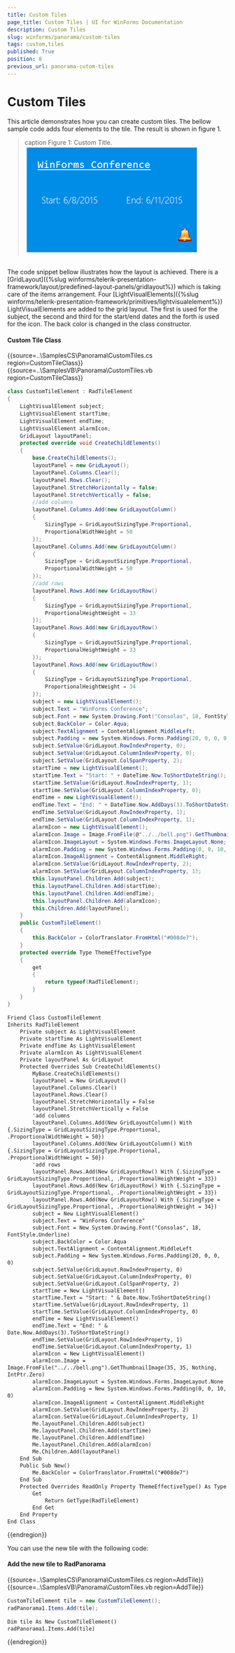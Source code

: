 ```yaml
---
title: Custom Tiles
page_title: Custom Tiles | UI for WinForms Documentation
description: Custom Tiles
slug: winforms/panorama/custom-tiles
tags: custom,tiles
published: True
position: 8
previous_url: panorama-cutom-tiles
---
```


# Custom Tiles

This article demonstrates how you can create custom tiles. The bellow sample code adds four elements to the tile. The result is shown in figure 1.
>caption Figure 1: Custom Title.<br>![panorama-custom-tiles 001](images/panorama-custom-tiles001.png)

## 

The code snippet bellow illustrates how the layout is achieved. There is a [GridLayout]({%slug winforms/telerik-presentation-framework/layout/predefined-layout-panels/gridlayout%}) which is taking care of the items arrangement. Four [LightVisualElements]({%slug winforms/telerik-presentation-framework/primitives/lightvisualelement%}) LightVisualElements are added to the grid layout. The first is used for the subject, the second and third for the start/end dates and the forth is used for the icon. The back color is changed in the class constructor.

#### Custom Tile Class

{{source=..\SamplesCS\Panorama\CustomTiles.cs region=CustomTileClass}} 
{{source=..\SamplesVB\Panorama\CustomTiles.vb region=CustomTileClass}} 

````C#
class CustomTileElement : RadTileElement
{
    LightVisualElement subject;
    LightVisualElement startTime;
    LightVisualElement endTime;
    LightVisualElement alarmIcon;
    GridLayout layoutPanel;
    protected override void CreateChildElements()
    {
        base.CreateChildElements();
        layoutPanel = new GridLayout();
        layoutPanel.Columns.Clear();
        layoutPanel.Rows.Clear();
        layoutPanel.StretchHorizontally = false;
        layoutPanel.StretchVertically = false;
        //add columns
        layoutPanel.Columns.Add(new GridLayoutColumn()
        {
            SizingType = GridLayoutSizingType.Proportional,
            ProportionalWidthWeight = 50
        });
        layoutPanel.Columns.Add(new GridLayoutColumn()
        {
            SizingType = GridLayoutSizingType.Proportional,
            ProportionalWidthWeight = 50
        });
        //add rows
        layoutPanel.Rows.Add(new GridLayoutRow()
        {
            SizingType = GridLayoutSizingType.Proportional,
            ProportionalHeightWeight = 33
        });
        layoutPanel.Rows.Add(new GridLayoutRow()
        {
            SizingType = GridLayoutSizingType.Proportional,
            ProportionalHeightWeight = 33
        });
        layoutPanel.Rows.Add(new GridLayoutRow()
        {
            SizingType = GridLayoutSizingType.Proportional,
            ProportionalHeightWeight = 34
        });
        subject = new LightVisualElement();
        subject.Text = "WinForms Conference";
        subject.Font = new System.Drawing.Font("Consolas", 18, FontStyle.Underline);
        subject.BackColor = Color.Aqua;
        subject.TextAlignment = ContentAlignment.MiddleLeft;
        subject.Padding = new System.Windows.Forms.Padding(20, 0, 0, 0);
        subject.SetValue(GridLayout.RowIndexProperty, 0);
        subject.SetValue(GridLayout.ColumnIndexProperty, 0);
        subject.SetValue(GridLayout.ColSpanProperty, 2);
        startTime = new LightVisualElement();
        startTime.Text = "Start: " + DateTime.Now.ToShortDateString();
        startTime.SetValue(GridLayout.RowIndexProperty, 1);
        startTime.SetValue(GridLayout.ColumnIndexProperty, 0);
        endTime = new LightVisualElement();
        endTime.Text = "End: " + DateTime.Now.AddDays(3).ToShortDateString();
        endTime.SetValue(GridLayout.RowIndexProperty, 1);
        endTime.SetValue(GridLayout.ColumnIndexProperty, 1);
        alarmIcon = new LightVisualElement();
        alarmIcon.Image = Image.FromFile(@"../../bell.png").GetThumbnailImage(35, 35, null, IntPtr.Zero);
        alarmIcon.ImageLayout = System.Windows.Forms.ImageLayout.None;
        alarmIcon.Padding = new System.Windows.Forms.Padding(0, 0, 10, 0);
        alarmIcon.ImageAlignment = ContentAlignment.MiddleRight;
        alarmIcon.SetValue(GridLayout.RowIndexProperty, 2);
        alarmIcon.SetValue(GridLayout.ColumnIndexProperty, 1);
        this.layoutPanel.Children.Add(subject);
        this.layoutPanel.Children.Add(startTime);
        this.layoutPanel.Children.Add(endTime);
        this.layoutPanel.Children.Add(alarmIcon);
        this.Children.Add(layoutPanel);
    }
    public CustomTileElement()
    {
        this.BackColor = ColorTranslator.FromHtml("#008de7");
    }
    protected override Type ThemeEffectiveType
    {
        get
        {
            return typeof(RadTileElement);
        }
    }
}

````
````VB.NET
Friend Class CustomTileElement
Inherits RadTileElement
    Private subject As LightVisualElement
    Private startTime As LightVisualElement
    Private endTime As LightVisualElement
    Private alarmIcon As LightVisualElement
    Private layoutPanel As GridLayout
    Protected Overrides Sub CreateChildElements()
        MyBase.CreateChildElements()
        layoutPanel = New GridLayout()
        layoutPanel.Columns.Clear()
        layoutPanel.Rows.Clear()
        layoutPanel.StretchHorizontally = False
        layoutPanel.StretchVertically = False
        'add columns
        layoutPanel.Columns.Add(New GridLayoutColumn() With {.SizingType = GridLayoutSizingType.Proportional, .ProportionalWidthWeight = 50})
        layoutPanel.Columns.Add(New GridLayoutColumn() With {.SizingType = GridLayoutSizingType.Proportional, .ProportionalWidthWeight = 50})
        'add rows
        layoutPanel.Rows.Add(New GridLayoutRow() With {.SizingType = GridLayoutSizingType.Proportional, .ProportionalHeightWeight = 33})
        layoutPanel.Rows.Add(New GridLayoutRow() With {.SizingType = GridLayoutSizingType.Proportional, .ProportionalHeightWeight = 33})
        layoutPanel.Rows.Add(New GridLayoutRow() With {.SizingType = GridLayoutSizingType.Proportional, .ProportionalHeightWeight = 34})
        subject = New LightVisualElement()
        subject.Text = "WinForms Conference"
        subject.Font = New System.Drawing.Font("Consolas", 18, FontStyle.Underline)
        subject.BackColor = Color.Aqua
        subject.TextAlignment = ContentAlignment.MiddleLeft
        subject.Padding = New System.Windows.Forms.Padding(20, 0, 0, 0)
        subject.SetValue(GridLayout.RowIndexProperty, 0)
        subject.SetValue(GridLayout.ColumnIndexProperty, 0)
        subject.SetValue(GridLayout.ColSpanProperty, 2)
        startTime = New LightVisualElement()
        startTime.Text = "Start: " & Date.Now.ToShortDateString()
        startTime.SetValue(GridLayout.RowIndexProperty, 1)
        startTime.SetValue(GridLayout.ColumnIndexProperty, 0)
        endTime = New LightVisualElement()
        endTime.Text = "End: " & Date.Now.AddDays(3).ToShortDateString()
        endTime.SetValue(GridLayout.RowIndexProperty, 1)
        endTime.SetValue(GridLayout.ColumnIndexProperty, 1)
        alarmIcon = New LightVisualElement()
        alarmIcon.Image = Image.FromFile("../../bell.png").GetThumbnailImage(35, 35, Nothing, IntPtr.Zero)
        alarmIcon.ImageLayout = System.Windows.Forms.ImageLayout.None
        alarmIcon.Padding = New System.Windows.Forms.Padding(0, 0, 10, 0)
        alarmIcon.ImageAlignment = ContentAlignment.MiddleRight
        alarmIcon.SetValue(GridLayout.RowIndexProperty, 2)
        alarmIcon.SetValue(GridLayout.ColumnIndexProperty, 1)
        Me.layoutPanel.Children.Add(subject)
        Me.layoutPanel.Children.Add(startTime)
        Me.layoutPanel.Children.Add(endTime)
        Me.layoutPanel.Children.Add(alarmIcon)
        Me.Children.Add(layoutPanel)
    End Sub
    Public Sub New()
        Me.BackColor = ColorTranslator.FromHtml("#008de7")
    End Sub
    Protected Overrides ReadOnly Property ThemeEffectiveType() As Type
        Get
            Return GetType(RadTileElement)
        End Get
    End Property
End Class

````

{{endregion}}

You can use the new tile with the following code:

#### Add the new tile to RadPanorama

{{source=..\SamplesCS\Panorama\CustomTiles.cs region=AddTile}} 
{{source=..\SamplesVB\Panorama\CustomTiles.vb region=AddTile}} 

````C#
CustomTileElement tile = new CustomTileElement();
radPanorama1.Items.Add(tile);

````
````VB.NET
Dim tile As New CustomTileElement()
radPanorama1.Items.Add(tile)

````

{{endregion}}